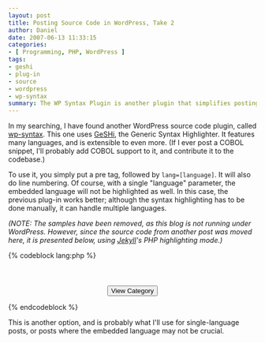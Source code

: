 ```yaml
---
layout: post
title: Posting Source Code in WordPress, Take 2
author: Daniel
date: 2007-06-13 11:33:15
categories:
- [ Programming, PHP, WordPress ]
tags:
- geshi
- plug-in
- source
- wordpress
- wp-syntax
summary: The WP Syntax Plugin is another plugin that simplifies posting source code
---
```


In my searching, I have found another WordPress source code plugin, called [wp-syntax][]. This one uses [GeSHi][], the Generic Syntax Highlighter. It features many languages, and is extensible to even more. (If I ever post a COBOL snippet, I'll probably add COBOL support to it, and contribute it to the codebase.)

To use it, you simply put a pre tag, followed by `lang=[language]`. It will also do line numbering. Of course, with a single "language" parameter, the embedded language will not be highlighted as well. In this case, the previous plug-in works better; although the syntax highlighting has to be done manually, it can handle multiple languages.

_(NOTE: The samples have been removed, as this blog is not running under WordPress. However, since the source code from another post was moved here, it is presented below, using [Jekyll][]'s PHP highlighting mode.)_

{% codeblock lang:php %}
<?php
/**
 * This creates a list of category links that can be used with a category dropdown
 */
$aCategories = get_all_category_ids();
$iMaxCat = 0;
foreach($aCategories as $iThisCat) {
    if ($iMaxCat < $iThisCat) {
        $iMaxCat = $iThisCat;
    }
}
$iMaxCat++;
?>
<div style="text-align:center;">
<form name="categoryform" action="" style="text-align:center;">
    <script type="text/javascript">
        var aLink = new Array(<?php echo($iMaxCat); ?>);
<?php
foreach($aCategories as $iThisCat) {
    echo("aLink[$iThisCat] = \"" . get_category_link($iThisCat) . "\";\n");
} ?>
        function goCat() {
            window.location =
                aLink[document.getElementById('cat')[document.getElementById('cat').selectedIndex].text;
        }
    </script>
    <?php wp_dropdown_categories('class=sidebardropdown&orderby=name&show_count=1&hierarchical=1'); ?>
    <br /><br />
    <button class="sidebarbutton" type="button" style="margin-top:5px;" onclick="goCat();">View Category</button>
    </form>
</div>
{% endcodeblock %}

This is another option, and is probably what I'll use for single-language posts, or posts where the embedded language may not be crucial.


[wp-syntax]: //wordpress.org/extend/plugins/wp-syntax/ "WP Syntax Plugin"
[GeSHi]:     //qbnz.com/highlighter/ "GeSHi"
[Jekyll]:    //jekyllrb.com "Jekyll"
